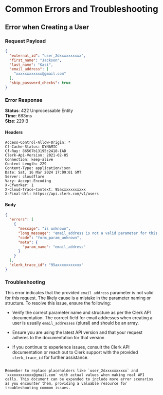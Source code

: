 # Common Errors and Troubleshooting

## Error when Creating a User

### Request Payload

```json
{
  "external_id": "user_2dxxxxxxxxxx",
  "first_name": "Jackson",
  "last_name": "Kasi",
  "email_address": [
    "xxxxxxxxxxxx@gmail.com"
  ],
  "skip_password_checks": true
}
```

### Error Response

**Status**: 422 Unprocessable Entity  
**Time**: 663ms  
**Size**: 229 B

#### Headers

```
Access-Control-Allow-Origin: *
Cf-Cache-Status: DYNAMIC
Cf-Ray: 86567b13195c2418-IAD
Clerk-Api-Version: 2021-02-05
Connection: keep-alive
Content-Length: 229
Content-Type: application/json
Date: Sat, 16 Mar 2024 17:09:01 GMT
Server: cloudflare
Vary: Accept-Encoding
X-Cfworker: 1
X-Cloud-Trace-Context: 95axxxxxxxxxxx
X-Final-Url: https://api.clerk.com/v1/users
```

#### Body

```json
{
  "errors": [
    {
      "message": "is unknown",
      "long_message": "email_address is not a valid parameter for this request.",
      "code": "form_param_unknown",
      "meta": {
        "param_name": "email_address"
      }
    }
  ],
  "clerk_trace_id": "95axxxxxxxxxxx"
}
```

### Troubleshooting

This error indicates that the provided `email_address` parameter is not valid for this request. The likely cause is a mistake in the parameter naming or structure. To resolve this issue, ensure the following:

- Verify the correct parameter name and structure as per the Clerk API documentation. The correct field for email addresses when creating a user is usually `email_addresses` (plural) and should be an array.

- Ensure you are using the latest API version and that your request adheres to the documentation for that version.

- If you continue to experience issues, consult the Clerk API documentation or reach out to Clerk support with the provided `clerk_trace_id` for further assistance.
```

Remember to replace placeholders like `user_2dxxxxxxxxxx` and `xxxxxxxxxxxx@gmail.com` with actual values when making real API calls. This document can be expanded to include more error scenarios as you encounter them, providing a valuable resource for troubleshooting common issues.